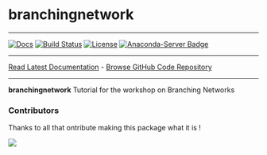 # branchingnetwork

_________________

[![Docs](https://readthedocs.org/projects/branchingnetwork/badge/?version=latest)](https://branchingnetwork.readthedocs.io/)
[![Build Status](https://github.com/openalea/branchingnetwork/actions/workflows/conda-package-build.yml/badge.svg?branch=main)](https://github.com/openalea/branchingnetwork/actions/workflows/conda-package-build.yml?query=branch%3Amaster)
[![License](https://img.shields.io/badge/License--CeCILL-C-blue)](https://www.cecill.info/licences/Licence_CeCILL-C_V1-en.html)
[![Anaconda-Server Badge](https://anaconda.org/openalea3/branchingnetwork/badges/version.svg)](https://anaconda.org/openalea3/branchingnetwork)

_________________

[Read Latest Documentation](https://branchingnetwork.readthedocs.io/) - [Browse GitHub Code Repository](https://github.com/openalea/branchingnetwork/)

_________________

**branchingnetwork** Tutorial for the workshop on Branching Networks

### Contributors

Thanks to all that ontribute making this package what it is !

<a href="https://github.com/openalea/branchingnetwork/graphs/contributors">
  <img src="https://contrib.rocks/image?repo=openalea/branchingnetwork" />
</a>
